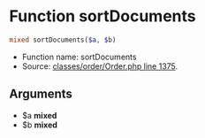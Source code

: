 Function sortDocuments
===========================





```php
mixed sortDocuments($a, $b)
```

* Function name: sortDocuments
* Source: [classes/order/Order.php line 1375](https://github.com/PrestaShop/PrestaShop/blob/1.5.0.9/classes/order/Order.php#L1375).

Arguments
---------

* $a **mixed**
* $b **mixed**

